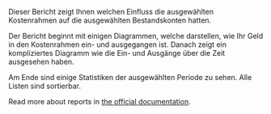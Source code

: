 Dieser Bericht zeigt Ihnen welchen Einfluss die ausgewählten Kostenrahmen auf die ausgewählten Bestandskonten hatten.

Der Bericht beginnt mit einigen Diagrammen, welche darstellen, wie Ihr Geld in den Kostenrahmen ein- und ausgegangen ist. Danach zeigt ein kompliziertes Diagramm wie die Ein- und Ausgänge über die Zeit ausgesehen haben.

Am Ende sind einige Statistiken der ausgewählten Periode zu sehen. Alle Listen sind sortierbar.

Read more about reports in [the official documentation](https://docs.firefly-iii.org/advanced-concepts/reports).